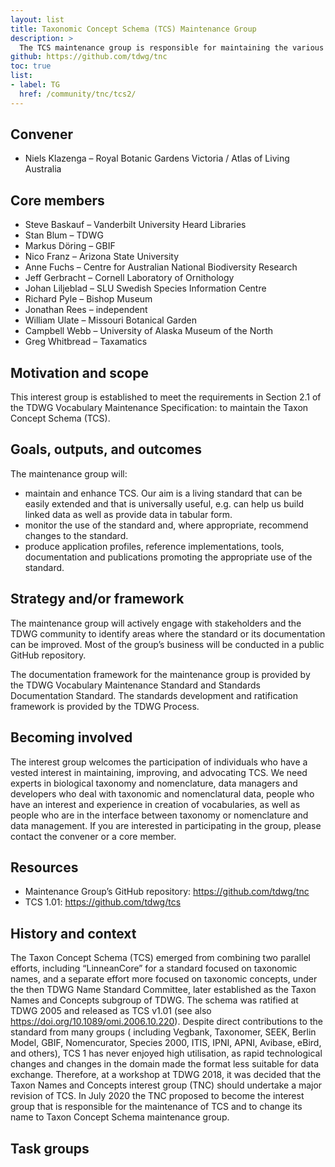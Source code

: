 ```yaml
---
layout: list
title: Taxonomic Concept Schema (TCS) Maintenance Group
description: >
  The TCS maintenance group is responsible for maintaining the various components of the TCS standard. That includes managing suggested changes to the vocabulary, providing usage guidelines and examples, and ensuring the preservation and stability of metadata related to components of the standard. 
github: https://github.com/tdwg/tnc
toc: true
list:
- label: TG
  href: /community/tnc/tcs2/
---
```


## Convener

- Niels Klazenga – Royal Botanic Gardens Victoria / Atlas of Living Australia

## Core members

- Steve Baskauf – Vanderbilt University Heard Libraries
- Stan Blum – TDWG
- Markus Döring – GBIF
- Nico Franz – Arizona State University
- Anne Fuchs – Centre for Australian National Biodiversity Research
- Jeff Gerbracht – Cornell Laboratory of Ornithology
- Johan Liljeblad – SLU Swedish Species Information Centre
- Richard Pyle – Bishop Museum
- Jonathan Rees – independent
- William Ulate – Missouri Botanical Garden
- Campbell Webb – University of Alaska Museum of the North
- Greg Whitbread – Taxamatics

## Motivation and scope

This interest group is established to meet the requirements in Section 2.1 of the TDWG Vocabulary Maintenance Specification: to maintain the Taxon Concept Schema (TCS).

## Goals, outputs, and outcomes

The maintenance group will:

- maintain and enhance TCS. Our aim is a living standard that can be easily extended and that is universally useful, e.g. can help us build linked data as well as provide data in tabular form.
- monitor the use of the standard and, where appropriate, recommend changes to the standard.
- produce application profiles, reference implementations, tools, documentation and publications promoting the appropriate use of the standard.

## Strategy and/or framework

The maintenance group will actively engage with stakeholders and the TDWG community to identify areas where the standard or its documentation can be improved. Most of the group’s business will be conducted in a public GitHub repository.

The documentation framework for the maintenance group is provided by the TDWG Vocabulary Maintenance Standard and Standards Documentation Standard. The standards development and ratification framework is provided by the TDWG Process.

## Becoming involved

The interest group welcomes the participation of individuals who have a vested interest in maintaining, improving, and advocating TCS. We need experts in biological taxonomy and nomenclature, data managers and developers who deal with taxonomic and nomenclatural data, people who have an interest and experience in creation of vocabularies, as well as people who are in the interface between taxonomy or nomenclature and data management. If you are interested in participating in the group, please contact the convener or a core member.

## Resources

- Maintenance Group’s GitHub repository: <https://github.com/tdwg/tnc>
- TCS 1.01: <https://github.com/tdwg/tcs>

## History and context

The Taxon Concept Schema (TCS) emerged from combining two parallel efforts, including “LinneanCore” for a standard focused on taxonomic names, and a separate effort more focused on taxonomic concepts, under the then TDWG Name Standard Committee, later established as the Taxon Names and Concepts subgroup of TDWG. The schema was ratified at TDWG 2005 and released as TCS v1.01 (see also <https://doi.org/10.1089/omi.2006.10.220>). Despite direct contributions to the standard from many groups ( including Vegbank, Taxonomer, SEEK, Berlin Model, GBIF, Nomencurator, Species 2000, ITIS, IPNI, APNI, Avibase, eBird, and others), TCS 1 has never enjoyed high utilisation, as rapid technological changes and changes in the domain made the format less suitable for data exchange. Therefore, at a workshop at TDWG 2018, it was decided that the Taxon Names and Concepts interest group (TNC) should undertake a major revision of TCS. In July 2020 the TNC proposed to become the interest group that is responsible for the maintenance of TCS and to change its name to Taxon Concept Schema maintenance group.

## Task groups

<!-- list will be inserted below content -->
